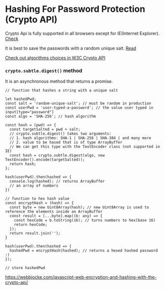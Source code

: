# Hashing For Password Protection (Crypto API)

Crypto Api is fully supported in all browsers except for IE(Internet Explorer). [Check](https://caniuse.com/#search=crypto%20api)

It is best to save the passwords with a random unique salt. [Read](https://auth0.com/blog/adding-salt-to-hashing-a-better-way-to-store-passwords/)

[Check out algorithms choices in W3C Crypto API](https://cryptosense.com/blog/choice-of-algorithms-in-the-w3c-crypto-api/)


### `crypto.subtle.digest()` method

It is an asynchronous method that returns a promise.

```JS
// function that hashes a string with a unique salt

let hashedPwd;
const salt = 'random-unique-salt'; // must be random in production
const userPwd = 'user-typed-a-password'; // the value user typed in input[type="password"]
const algo = 'SHA-256'; // hash algorithm

const hash = (pwd) => {
  const targetSalted = pwd + salt;
  // crypto.subtle.digest() takes two arguments:
  // 1. hash algorithms: SHA-1 | SHA-256 | SHA-384 | and many more
  // 2. value to be hased that is of type ArrayBuffer
  // We can get this type with the TextEncoder class (not supported in IE)
  const hash = crypto.subtle.digest(algo, new TextEncoder().encode(targetSalted));
  return hash;
};

hash(userPwd).then(hashed => {
  console.log(hashed); // returns ArrayBuffer
  // an array of numbers
})

// function to hex hash value
const encryptHash = (hash) => {
  const byte = new Uint8Array(hash); // new Uint8Array is used to reference the elements inside an ArrayBuffer
  const result = [...byte].map((b: any) => {
    const hexCode = b.toString(16); // turns numbers to hex(base 16)
    return hexCode;
  });
  return result.join('');
}

hash(userPwd).then(hashed => {
  hashedPwd = encryptHash(hashed); // returns a hexed hashed password :)
});

// store hashedPwd
```
https://webbjocke.com/javascript-web-encryption-and-hashing-with-the-crypto-api/